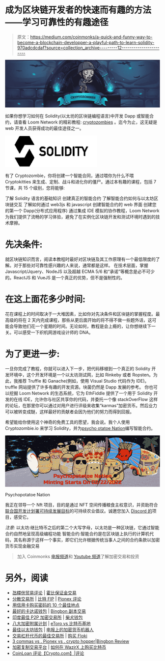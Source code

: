 # 成为区块链开发者的快速而有趣的方法——学习可靠性的有趣途径

> 原文：<https://medium.com/coinmonks/a-quick-and-funny-way-to-become-a-blockchain-developper-a-playful-path-to-learn-solidity-970adcdcdaf?source=collection_archive---------12----------------------->

![](img/1ac42c15312d7ca8b62d49bda0c68ff6.png)

如果你想学习如何在 Solidity(以太坊的区块链编程语言)中开发 Dapp 或智能合约，请查看 Loom Network 的精彩教程: [cryptozombies](https://cryptozombies.io/fr/course) 。迄今为止，这无疑是 web 开发人员获得成功的最佳途径之一。

![](img/42c78257ad2f0c66812ee0043a049252.png)

有了 Cryptozombie，你将创建一个智能合同，通过喂你为什么不喂 Cryptokitties 来生成、定制、战斗和进化你的僵尸。通过本有趣的课程，包括 7 节课，共 15 个级别，您将能够:

了解 Solidity 语言的基础知识
创建真正的智能合约
了解智能合约如何与以太坊区块链交互
了解如何通过 web3js 和 javascript 创建智能合约的 web 界面
创建您的第一个 Dapp(分布式应用程序)
通过集成 IDE 模拟的协作教程，Loom Network 为我们提供了流畅的学习体验，避免了在实例化区块链开发和测试环境时遇到的技术摩擦。

# 先决条件:

就区块链知识而言，阅读本教程时最好对区块链及其工作原理有一个最低限度的了解。对于那些对可靠性感兴趣的人来说，通常都是这样。
在技术层面，掌握 Javascript/Jquery、NodeJS 以及超越 ECMA 5/6 和“承诺”等概念是必不可少的。ReactJS 和 VueJS 是一个真正的优势，但不是强制性的。

# 在这上面花多少时间:

花在课程上的时间取决于一大堆因素，比如你对先决条件和区块链的掌握程度。最高级的将在 2 天内完成课程，那些从更后面开始的将不得不做一些题外话，这可能会导致他们花一个星期的时间。无论如何，教程是会上瘾的，让你想继续下一关。可以感受一下织机网游戏设计师的 DNA。

# 为了更进一步:

一旦你完成了教程，你就可以进入下一步，把代码移植到一个真正的 Solidity 开发环境中，这个开发环境是一个以太坊测试网，比如 Rinkeby 或者 Ropsten。为此，我推荐 Truffle 和 Ganache(例如，使用 Visual Studio 代码作为 IDE)。truffle 网站提供了许多有趣的开发资源。块菌仍然是 Dapp 发展的参考。
你也可以挖掘 Loom Network 的生态系统，它为 EthFiddle 提供了一个用于 Solidity 开发的在线 IDE，允许你与社区共享你的代码，并委托一个像 stackOverFlow 这样的论坛，在那里你可以通过对用户进行评级来收集“karmas”加密货币。然后业力可以被转变成醚，这样最好的贡献者会因为他们的努力而得到回报。

希望能给你使用这个神奇的免费工具的愿望，我会说。我个人使用 Cryptozombie.io 来学习 Solidity，并为[psycho otatoe Nation](https://www.psychopotatoenation.com/)编写智能合约。

![](img/3cdde2b9410972f9408516ca361c05f8.png)

Psychopotatoe Nation

我正在领导一个 Nft 项目，目的是通过 NFT 空间传播粮食主权意识，并资助符合[联合国开发计划署可持续发展目标](https://www.undp.org/sustainable-development-goals)的可持续农业倡议。诚邀您加入 [Discord 的](https://discord.gg/E8JBy2bFtc)项目，感受它。

*注意:*
以太坊:继比特币之后的第二个大写字母，以太坊是一种区块链，它通过智能合约自然地呈现高级编程功能
智能合约:智能合约是在区块链上执行的计算机代码，其名称源于这样一个事实，即它们允许根据传统当事人之间的合约条款以加密货币实现金融交易

> 加入 Coinmonks [电报频道](https://t.me/coincodecap)和 [Youtube 频道](https://www.youtube.com/c/coinmonks/videos)了解加密交易和投资

# 另外，阅读

*   [氹欞侊贸易评论](https://coincodecap.com/anny-trade-review) | [霍比保证金交易](/coinmonks/huobi-margin-trading-b3b06cdc1519)
*   [分散交易所](https://coincodecap.com/what-are-decentralized-exchanges) | [比特 FIP](https://coincodecap.com/bitbns-fip) | [Pionex 评论](https://coincodecap.com/pionex-review-exchange-with-crypto-trading-bot)
*   [用信用卡购买密码的 10 个最佳地点](https://coincodecap.com/buy-crypto-with-credit-card)
*   [最好的卡达诺钱包](https://coincodecap.com/best-cardano-wallets) | [Bingbon 副本交易](https://coincodecap.com/bingbon-copy-trading)
*   [印度最佳 P2P 加密交易所](https://coincodecap.com/p2p-crypto-exchanges-in-india) | [柴犬钱包](https://coincodecap.com/baby-shiba-inu-wallets)
*   [八大加密附属计划](https://coincodecap.com/crypto-affiliate-programs) | [eToro vs 比特币基地](https://coincodecap.com/etoro-vs-coinbase)
*   [最佳以太坊钱包](https://coincodecap.com/best-ethereum-wallets) | [电报上的加密货币机器人](https://coincodecap.com/telegram-crypto-bots)
*   [交易杠杆代币的最佳交易所](https://coincodecap.com/leveraged-token-exchanges) | [购买 Floki](https://coincodecap.com/buy-floki-inu-token)
*   [3 commas vs . Pionex vs . crypto hopper](https://coincodecap.com/3commas-vs-pionex-vs-cryptohopper)|[Bingbon Review](https://coincodecap.com/bingbon-review)
*   [加密复制交易平台](/coinmonks/top-10-crypto-copy-trading-platforms-for-beginners-d0c37c7d698c) | [如何在 WazirX 上购买比特币](/coinmonks/buy-bitcoin-on-wazirx-2d12b7989af1)
*   [CoinLoan 评论【Crypto.com】|](https://coincodecap.com/coinloan-review)[评论](/coinmonks/crypto-com-review-f143dca1f74c)